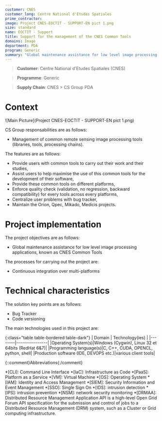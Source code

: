 ```yaml
---
customer: CNES
customer_long: Centre National d'Etudes Spatiales
prime_contractor: 
image: Project CNES-EOCTIT - SUPPORT-EN pict 1.png
size: standard
name: EOCTIT - Support
title: Support for the management of the CNES Common Tools
domains: Image
department: PDA
program: Generic
summary: "Global maintenance assistance for low level image processing applications, known as CNES Common Tools"
---
```


> __Customer__\: Centre National d'Etudes Spatiales (CNES)

> __Programme__\: Generic

> __Supply Chain__\: CNES >  CS Group PDA


# Context


![Main Picture](Project CNES-EOCTIT - SUPPORT-EN pict 1.png)

CS Group responsabilities are as follows:
* Management of common remote sensing image processing tools (libraries, tools, processing chains).


The features are as follows:
* Provide users with common tools to carry out their work and their studies,
* Assist users to help maximise the use of this common tools for the development of their software,
* Provide these common tools on different platforms,
* Enforce quality check (validation, no regression, backward compatibility) for every tools across every platforms,
* Centralize user problems with bug tracker,
* Maintain the Orion, Qpec, Mikado, Medicis projects.

# Project implementation

The project objectives are as follows:
* Global maintenance assistance for low level image processing applications, known as CNES Common Tools

The processes for carrying out the project are:
* Continuous integration over multi-platforms

# Technical characteristics

The solution key points are as follows:
* Bug Tracker  
* Code versioning



The main technologies used in this project are:

{:class="table table-bordered table-dark"}
| Domain | Technology(ies) |
|--------|----------------|
|Operating System(s)|Windows (Cygwin), Linux 32 et 64bits (RedHat 6&7)|
|Programming language(s)|C, C++, CUDA, OPENCL, python, shell|
|Production software (IDE, DEVOPS etc.)|various client tools|



{::comment}Abbreviations{:/comment}

*[CLI]: Command Line Interface
*[IaC]: Infrastructure as Code
*[PaaS]: Platform as a Service
*[VM]: Virtual Machine
*[OS]: Operating System
*[IAM]: Identity and Access Management
*[SIEM]: Security Information and Event Management
*[SSO]: Single Sign On
*[IDS]: intrusion detection
*[IPS]: intrusion prevention
*[NSM]: network security monitoring
*[DRMAA]: Distributed Resource Management Application API is a high-level Open Grid Forum API specification for the submission and control of jobs to a Distributed Resource Management (DRM) system, such as a Cluster or Grid computing infrastructure.
